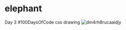 # elephant
Day 3 #100DaysOfCode css drawing 
![dm4rh8rucaaidjy](https://user-images.githubusercontent.com/28660530/45662243-0ddfc200-bb3c-11e8-8d83-a461abc4aebb.jpg)
